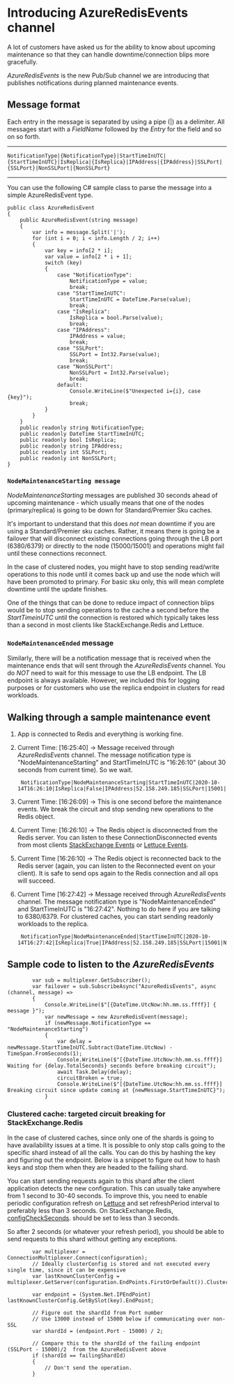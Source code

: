 # Introducing AzureRedisEvents channel

A lot of customers have asked us for the ability to know about upcoming maintenance so that they can handle downtime/connection blips more gracefully.

*AzureRedisEvents* is the new Pub/Sub channel we are introducing that publishes notifications during planned maintenance events.

## Message format

Each entry in the message is separated by using a pipe (|) as a delimiter. All messages start with a *FieldName* followed by the *Entry* for the field and so on so forth.

---
    NotificationType|{NotificationType}|StartTimeInUTC|{StartTimeInUTC}|IsReplica|{IsReplica}|IPAddress|{IPAddress}|SSLPort|{SSLPort}|NonSSLPort|{NonSSLPort}
---

You can use the following C# sample class to parse the message into a simple AzureRedisEvent type.

    public class AzureRedisEvent
    {
        public AzureRedisEvent(string message)
        {
            var info = message.Split('|');
            for (int i = 0; i < info.Length / 2; i++)
            {
                var key = info[2 * i];
                var value = info[2 * i + 1];
                switch (key)
                {
                    case "NotificationType":
                        NotificationType = value;
                        break;
                    case "StartTimeInUTC":
                        StartTimeInUTC = DateTime.Parse(value);
                        break;
                    case "IsReplica":
                        IsReplica = bool.Parse(value);
                        break;
                    case "IPAddress":
                        IPAddress = value;
                        break;
                    case "SSLPort":
                        SSLPort = Int32.Parse(value);
                        break;
                    case "NonSSLPort":
                        NonSSLPort = Int32.Parse(value);
                        break;
                    default:
                        Console.WriteLine($"Unexpected i={i}, case {key}");
                        break;
                }
            }
        }
        public readonly string NotificationType;
        public readonly DateTime StartTimeInUTC;
        public readonly bool IsReplica;
        public readonly string IPAddress;
        public readonly int SSLPort;
        public readonly int NonSSLPort;
    }

### `NodeMaintenanceStarting message`

*NodeMaintenanceStarting* messages are published 30 seconds ahead of upcoming maintenance - which usually means that one of the nodes (primary/replica) is going to be down for Standard/Premier Sku caches. 

It's important to understand that this does *not* mean downtime if you are using a Standard/Premier sku caches. Rather, it means there is going be a failover that will disconnect existing connections going through the LB port (6380/6379) or directly to the node (15000/15001) and operations might fail until these connections reconnect.

In the case of clustered nodes, you might have to stop sending read/write operations to this node until it comes back up and use the node which will have been promoted to primary. For basic sku only, this will mean complete downtime until the update finishes.

One of the things that can be done to reduce impact of connection blips would be to stop sending operations to the cache a second before the *StartTimeinUTC* until the connection is restored which typically takes less than a second in most clients like StackExchange.Redis and Lettuce.

### `NodeMaintenanceEnded` message

Similarly, there will be a notification message that is received when the maintenance ends that will sent through the *AzureRedisEvents* channel. You do *NOT* need to wait for this message to use the LB endpoint. The LB endpoint is always available. However, we included this for logging purposes or for customers who use the replica endpoint in clusters for read workloads.

## Walking through a sample maintenance event

1. App is connected to Redis and everything is working fine. 

2. Current Time: [16:25:40] -> Message received through *AzureRedisEvents* channel. The message notification type is "NodeMaintenanceStarting" and StartTimeInUTC is "16:26:10" (about 30 seconds from current time). So we wait. 

        NotificationType|NodeMaintenanceStarting|StartTimeInUTC|2020-10-14T16:26:10|IsReplica|False|IPAddress|52.158.249.185|SSLPort|15001|NonSSLPort|13001

3. Current Time: [16:26:09] -> This is one second before the maintenance events. We break the circuit and stop sending new operations to the Redis object.

4. Current Time: [16:26:10] -> The Redis object is disconnected from the Redis server. You can listen to these ConnectionDisconnected events from most clients [StackExchange Events](<https://stackexchange.github.io/StackExchange.Redis/Events>) or [Lettuce Events](<https://github.com/lettuce-io/lettuce-core/wiki/Connection-Events#connection-events>).

5. Current Time [16:26:10] -> The Redis object is reconnected back to the Redis server (again, you can listen to the Reconnected event on your client). It is safe to send ops again to the Redis connection and all ops will succeed.

6. Current Time [16:27:42] -> Message received through *AzureRedisEvents* channel. The message notification type is "NodeMaintenanceEnded" and StartTimeInUTC is "16:27:42". Nothing to do here if you are talking to 6380/6379. For clustered caches, you can start sending readonly workloads to the replica. 

        NotificationType|NodeMaintenanceEnded|StartTimeInUTC|2020-10-14T16:27:42|IsReplica|True|IPAddress|52.158.249.185|SSLPort|15001|NonSSLPort|13001


## Sample code to listen to the *AzureRedisEvents* 

            var sub = multiplexer.GetSubscriber();
            var failover = sub.SubscribeAsync("AzureRedisEvents", async (channel, message) =>
            {
                Console.WriteLine($"[{DateTime.UtcNow:hh.mm.ss.ffff}] { message }");
                var newMessage = new AzureRedisEvent(message);
                if (newMessage.NotificationType == "NodeMaintenanceStarting")
                {
                    var delay = newMessage.StartTimeInUTC.Subtract(DateTime.UtcNow) - TimeSpan.FromSeconds(1);
                    Console.WriteLine($"[{DateTime.UtcNow:hh.mm.ss.ffff}] Waiting for {delay.TotalSeconds} seconds before breaking circuit");
                    await Task.Delay(delay);
                    circuitBroken = true;
                    Console.WriteLine($"[{DateTime.UtcNow:hh.mm.ss.ffff}] Breaking circuit since update coming at {newMessage.StartTimeInUTC}");
                }
                
                

### Clustered cache: targeted circuit breaking for StackExchange.Redis

In the case of clustered caches, since only one of the shards is going to have availability issues at a time. It is possible to only stop calls going to the specific shard instead of all the calls. You can do this by hashing the key and figuring out the endpoint. Below is a snippet to figure out how to hash keys and stop them when they are headed to the failiing shard. 

You can start sending requests again to this shard after the client application detects the new configuration. This can usually take anywhere from 1 second to 30-40 seconds. To improve this, you need to enable periodic configuration refresh on [Lettuce](<https://github.com/lettuce-io/lettuce-core/wiki/Client-options#cluster-specific-options>) and set refreshPeriod interval to preferably less than 3 seconds. On StackExchange.Redis, [configCheckSeconds](<https://stackexchange.github.io/StackExchange.Redis/Configuration>). should be set to  less than 3 seconds.

So after 2 seconds (or whatever your refresh period), you should be able to send requests to this shard without getting any exceptions. 

            var multiplexer = ConnectionMultiplexer.Connect(configuration);
            // Ideally clusterConfig is stored and not executed every single time, since it can be expensive
            var lastKnownClusterConfig = multiplexer.GetServer(configuration.EndPoints.FirstOrDefault()).ClusterNodes();

            var endpoint = (System.Net.IPEndPoint) lastKnownClusterConfig.GetBySlot(key).EndPoint;
            
            // Figure out the shardId from Port number
            // Use 13000 instead of 15000 below if communicating over non-SSL
            var shardId = (endpoint.Port - 15000) / 2;

            // Compare this to the shardId of the failing endpoint (SSLPort - 15000)/2  from the AzureRedisEvent above
            if (shardId == failingShardId) 
            {
                // Don't send the operation.
            }
